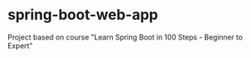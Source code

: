 # spring-boot-web-app
Project based on course  "Learn Spring Boot in 100 Steps - Beginner to Expert"
